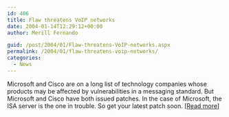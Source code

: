 ```yaml
---
id: 406
title: Flaw threatens VoIP networks
date: 2004-01-14T12:29:12+00:00
author: Merill Fernando

guid: /post/2004/01/Flaw-threatens-VoIP-networks.aspx
permalink: /2004/01/flaw-threatens-voip-networks/
categories:
  - News
---
```

<body xmlns="http://www.w3.org/1999/xhtml">
    <div class="Section1">
        <p class="MsoNormal">
            Microsoft and Cisco are on a long list of technology companies whose products may
            be affected by vulnerabilities in a messaging standard. But Microsoft and Cisco have
            both issued patches. In the case of Microsoft, the ISA server is the one in trouble.
            So get your latest patch soon. [<a href="http://news.com.com/2100-1002-5140284.html?part=dht&amp;tag=ntop">Read
            more</a>]
        </p>
    </div>
</body>